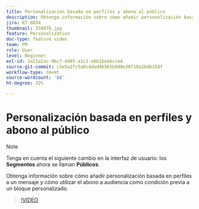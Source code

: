 ```yaml
---
title: Personalización basada en perfiles y abono al público
description: Obtenga información sobre cómo añadir personalización basada en perfiles a un mensaje y cómo utilizar el abono a audiencia como condición previa a un bloque personalizado.
jira: KT-8034
thumbnail: 334078.jpg
feature: Personalization
doc-type: feature video
team: PM
role: User
level: Beginner
exl-id: 3a11a1ac-9bc7-4485-a1c2-a6b1beabcce4
source-git-commit: c5e5a2fc5a0c4ded46565b998e36f10a26db15df
workflow-type: tm+mt
source-wordcount: '68'
ht-degree: 32%

---
```


# Personalización basada en perfiles y abono al público

>[!NOTE]
>Tenga en cuenta el siguiente cambio en la interfaz de usuario: los **Segmentos** ahora se llaman **Públicos**.

Obtenga información sobre cómo añadir personalización basada en perfiles a un mensaje y cómo utilizar el abono a audiencia como condición previa a un bloque personalizado.

>[!VIDEO](https://video.tv.adobe.com/v/334078?quality=12&learn=on)
